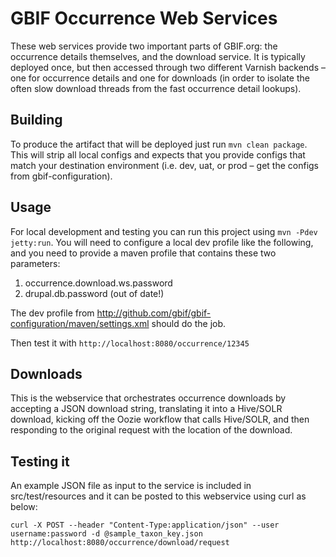 # GBIF Occurrence Web Services

These web services provide two important parts of GBIF.org: the occurrence details themselves, and the download service. It is typically
deployed once, but then accessed through two different Varnish backends – one for occurrence details and one for downloads (in order to
isolate the often slow download threads from the fast occurrence detail lookups).

## Building
To produce the artifact that will be deployed just run `mvn clean package`. This will strip all local configs and expects that you
provide configs that match your destination environment (i.e. dev, uat, or prod – get the configs from gbif-configuration).

## Usage
For local development and testing you can run this project using `mvn -Pdev jetty:run`. You will need to configure a local dev profile like the following, and you need to provide a maven profile that contains these two parameters:
  1. occurrence.download.ws.password
  2. drupal.db.password (out of date!)

The dev profile from http://github.com/gbif/gbif-configuration/maven/settings.xml should do the job.

Then test it with `http://localhost:8080/occurrence/12345`

## Downloads
This is the webservice that orchestrates occurrence downloads by accepting a JSON download string, translating it
into a Hive/SOLR download, kicking off the Oozie workflow that calls Hive/SOLR, and then responding to the original request
with the location of the download.


Testing it
----------

An example JSON file as input to the service is included in src/test/resources and it can be posted to this
webservice using curl as below:

```
curl -X POST --header "Content-Type:application/json" --user username:password -d @sample_taxon_key.json http://localhost:8080/occurrence/download/request
```

